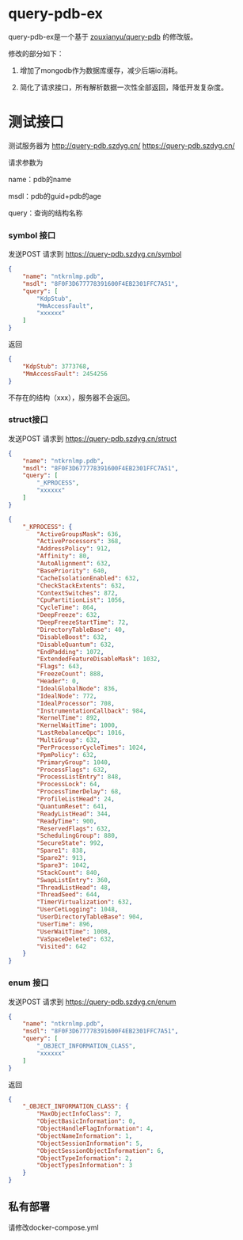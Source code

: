 # query-pdb-ex

query-pdb-ex是一个基于 [zouxianyu/query-pdb](https://github.com/zouxianyu/query-pdb) 的修改版。

修改的部分如下：

1. 增加了mongodb作为数据库缓存，减少后端io消耗。

2. 简化了请求接口，所有解析数据一次性全部返回，降低开发复杂度。
   
   

# 测试接口

测试服务器为
http://query-pdb.szdyg.cn/
https://query-pdb.szdyg.cn/

请求参数为

name：pdb的name

msdl：pdb的guid+pdb的age

query：查询的结构名称



### symbol 接口

发送POST 请求到 https://query-pdb.szdyg.cn/symbol

```json
{
    "name": "ntkrnlmp.pdb",
    "msdl": "8F0F3D677778391600F4EB2301FFC7A51",
    "query": [
        "KdpStub",
        "MmAccessFault",
        "xxxxxx"
    ]
}
```

返回

```json
{
    "KdpStub": 3773768,
    "MmAccessFault": 2454256
}
```

不存在的结构（xxx），服务器不会返回。



### struct接口

发送POST 请求到 https://query-pdb.szdyg.cn/struct

```json
{
    "name": "ntkrnlmp.pdb",
    "msdl": "8F0F3D677778391600F4EB2301FFC7A51",
    "query": [
        "_KPROCESS",
        "xxxxxx"
    ]
}
```



```json
{
    "_KPROCESS": {
        "ActiveGroupsMask": 636,
        "ActiveProcessors": 368,
        "AddressPolicy": 912,
        "Affinity": 80,
        "AutoAlignment": 632,
        "BasePriority": 640,
        "CacheIsolationEnabled": 632,
        "CheckStackExtents": 632,
        "ContextSwitches": 872,
        "CpuPartitionList": 1056,
        "CycleTime": 864,
        "DeepFreeze": 632,
        "DeepFreezeStartTime": 72,
        "DirectoryTableBase": 40,
        "DisableBoost": 632,
        "DisableQuantum": 632,
        "EndPadding": 1072,
        "ExtendedFeatureDisableMask": 1032,
        "Flags": 643,
        "FreezeCount": 888,
        "Header": 0,
        "IdealGlobalNode": 836,
        "IdealNode": 772,
        "IdealProcessor": 708,
        "InstrumentationCallback": 984,
        "KernelTime": 892,
        "KernelWaitTime": 1000,
        "LastRebalanceQpc": 1016,
        "MultiGroup": 632,
        "PerProcessorCycleTimes": 1024,
        "PpmPolicy": 632,
        "PrimaryGroup": 1040,
        "ProcessFlags": 632,
        "ProcessListEntry": 848,
        "ProcessLock": 64,
        "ProcessTimerDelay": 68,
        "ProfileListHead": 24,
        "QuantumReset": 641,
        "ReadyListHead": 344,
        "ReadyTime": 900,
        "ReservedFlags": 632,
        "SchedulingGroup": 880,
        "SecureState": 992,
        "Spare1": 838,
        "Spare2": 913,
        "Spare3": 1042,
        "StackCount": 840,
        "SwapListEntry": 360,
        "ThreadListHead": 48,
        "ThreadSeed": 644,
        "TimerVirtualization": 632,
        "UserCetLogging": 1048,
        "UserDirectoryTableBase": 904,
        "UserTime": 896,
        "UserWaitTime": 1008,
        "VaSpaceDeleted": 632,
        "Visited": 642
    }
}

```



### enum 接口

发送POST 请求到 https://query-pdb.szdyg.cn/enum



```json
{
    "name": "ntkrnlmp.pdb",
    "msdl": "8F0F3D677778391600F4EB2301FFC7A51",
    "query": [
        "_OBJECT_INFORMATION_CLASS",
        "xxxxxx"
    ]
}
```

返回

```json
{
    "_OBJECT_INFORMATION_CLASS": {
        "MaxObjectInfoClass": 7,
        "ObjectBasicInformation": 0,
        "ObjectHandleFlagInformation": 4,
        "ObjectNameInformation": 1,
        "ObjectSessionInformation": 5,
        "ObjectSessionObjectInformation": 6,
        "ObjectTypeInformation": 2,
        "ObjectTypesInformation": 3
    }
}
```





## 私有部署

请修改docker-compose.yml
